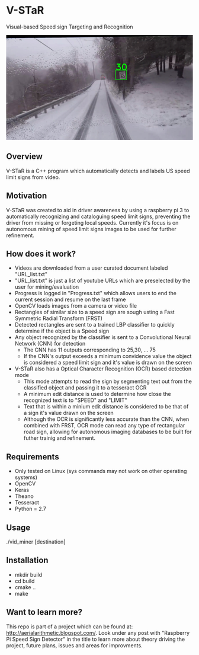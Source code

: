 # V-STaR
Visual-based Speed sign Targeting and Recognition

![alt tag](https://github.com/jchrismer/V-STaR/blob/master/GitHubDemoImg.jpg)

## Overview
V-STaR is a C++ program which automatically detects and labels US speed limit signs from video. 

## Motivation
V-STaR was created to aid in driver awareness by using a raspberry pi 3 to automatically recognizing and cataloguing speed limit signs, preventing the driver from missing or forgeting local speeds. Currently it's focus is on autonomous mining of speed limit signs images to be used for further refinement.

## How does it work?
- Videos are downloaded from a user curated document labeled "URL_list.txt"
- "URL_list.txt" is just a list of youtube URLs which are preselected by the user for mining/evaluation
- Progress is logged in "Progress.txt" which allows users to end the current session and resume on the last frame
- OpenCV loads images from a camera or video file
- Rectangles of similar size to a speed sign are sough usting a Fast Symmetric Radial Transform (FRST)
- Detected rectangles are sent to a trained LBP classifier to quickly determine if the object is a Speed sign
- Any object recognized by the classifier is sent to a Convolutional Neural Network (CNN) for detection
  - The CNN has 11 outputs corresponding to 25,30, ... 75
  - If the CNN's output exceeds a minimum convidence value the object is considered a speed limit sign and it's value is drawn on the screen
- V-STaR also has a Optical Character Recognition (OCR) based detection mode
  - This mode attempts to read the sign by segmenting text out from the classified object and passing it to a tesseract OCR
  - A minimum edit distance is used to determine how close the recognized text is to "SPEED" and "LIMIT"
  - Text that is within a minium edit distance is considered to be that of a sign it's value drawn on the screen
  - Although the OCR is significantly less accurate than the CNN, when combined with FRST, OCR mode can read any type of rectangular road sign, allowing for autonomous imaging databases to be built for futher trainig and refinement.
  
## Requirements
- Only tested on Linux (sys commands may not work on other operating systems)
- OpenCV
- Keras
- Theano
- Tesseract
- Python = 2.7

## Usage
./vid_miner [destination]

## Installation
- mkdir build
- cd build
- cmake ..
- make

## Want to learn more?
This repo is part of a project which can be found at: http://aerialarithmetic.blogspot.com/. Look under any post with "Raspberry Pi Speed Sign Detector" in the title to learn more about theory driving the project, future plans, issues and areas for improvments.
